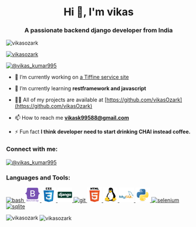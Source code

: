 <h1 align="center">Hi 👋, I'm vikas</h1>
<h3 align="center">A passionate backend django developer from India</h3>

<p align="left"> <img src="https://komarev.com/ghpvc/?username=vikasozark&label=Profile%20views&color=0e75b6&style=flat" alt="vikasozark" /> </p>

<p align="left"> <a href="https://github.com/ryo-ma/github-profile-trophy"><img src="https://github-profile-trophy.vercel.app/?username=vikasozark" alt="vikasozark" /></a> </p>

<p align="left"> <a href="https://twitter.com/@vikas_kumar995" target="blank"><img src="https://img.shields.io/twitter/follow/@vikas_kumar995?logo=twitter&style=for-the-badge" alt="@vikas_kumar995" /></a> </p>

- 🔭 I’m currently working on [a Tiffine service site](https://github.com/vikasOzark/tiffine-service)

- 🌱 I’m currently learning **restframework and javascript**

- 👨‍💻 All of my projects are available at [https://github.com/vikasOzark](https://github.com/vikasOzark)

- 📫 How to reach me **vikask99588@gmail.com**

- ⚡ Fun fact **I think developer need to start drinking CHAI instead coffee.**

<h3 align="left">Connect with me:</h3>
<p align="left">
<a href="https://twitter.com/@vikas_kumar995" target="blank"><img align="center" src="https://raw.githubusercontent.com/rahuldkjain/github-profile-readme-generator/master/src/images/icons/Social/twitter.svg" alt="@vikas_kumar995" height="30" width="40" /></a>
</p>

<h3 align="left">Languages and Tools:</h3>
<p align="left"> <a href="https://www.gnu.org/software/bash/" target="_blank" rel="noreferrer"> <img src="https://www.vectorlogo.zone/logos/gnu_bash/gnu_bash-icon.svg" alt="bash" width="40" height="40"/> </a> <a href="https://getbootstrap.com" target="_blank" rel="noreferrer"> <img src="https://raw.githubusercontent.com/devicons/devicon/master/icons/bootstrap/bootstrap-plain-wordmark.svg" alt="bootstrap" width="40" height="40"/> </a> <a href="https://www.w3schools.com/css/" target="_blank" rel="noreferrer"> <img src="https://raw.githubusercontent.com/devicons/devicon/master/icons/css3/css3-original-wordmark.svg" alt="css3" width="40" height="40"/> </a> <a href="https://www.djangoproject.com/" target="_blank" rel="noreferrer"> <img src="https://raw.githubusercontent.com/devicons/devicon/master/icons/django/django-original.svg" alt="django" width="40" height="40"/> </a> <a href="https://git-scm.com/" target="_blank" rel="noreferrer"> <img src="https://www.vectorlogo.zone/logos/git-scm/git-scm-icon.svg" alt="git" width="40" height="40"/> </a> <a href="https://www.w3.org/html/" target="_blank" rel="noreferrer"> <img src="https://raw.githubusercontent.com/devicons/devicon/master/icons/html5/html5-original-wordmark.svg" alt="html5" width="40" height="40"/> </a> <a href="https://www.linux.org/" target="_blank" rel="noreferrer"> <img src="https://raw.githubusercontent.com/devicons/devicon/master/icons/linux/linux-original.svg" alt="linux" width="40" height="40"/> </a> <a href="https://www.mysql.com/" target="_blank" rel="noreferrer"> <img src="https://raw.githubusercontent.com/devicons/devicon/master/icons/mysql/mysql-original-wordmark.svg" alt="mysql" width="40" height="40"/> </a> <a href="https://www.python.org" target="_blank" rel="noreferrer"> <img src="https://raw.githubusercontent.com/devicons/devicon/master/icons/python/python-original.svg" alt="python" width="40" height="40"/> </a> <a href="https://www.selenium.dev" target="_blank" rel="noreferrer"> <img src="https://raw.githubusercontent.com/detain/svg-logos/780f25886640cef088af994181646db2f6b1a3f8/svg/selenium-logo.svg" alt="selenium" width="40" height="40"/> </a> <a href="https://www.sqlite.org/" target="_blank" rel="noreferrer"> <img src="https://www.vectorlogo.zone/logos/sqlite/sqlite-icon.svg" alt="sqlite" width="40" height="40"/> </a> </p>

<p><img align="left" src="https://github-readme-stats.vercel.app/api/top-langs?username=vikasozark&show_icons=true&locale=en&layout=compact" alt="vikasozark" /></p>

<p>&nbsp;<img align="center" src="https://github-readme-stats.vercel.app/api?username=vikasozark&show_icons=true&locale=en" alt="vikasozark" /></p>
